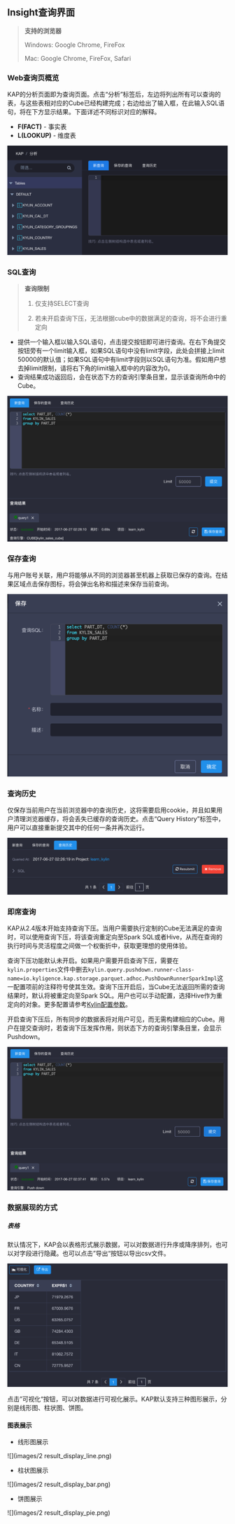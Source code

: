 ## Insight查询界面

> **支持的浏览器**
>
> Windows: Google Chrome, FireFox
>
> Mac: Google Chrome, FireFox, Safari

### Web查询页概览
KAP的分析页面即为查询页面。点击“分析”标签后，左边将列出所有可以查询的表，与这些表相对应的Cube已经构建完成；右边给出了输入框，在此输入SQL语句，将在下方显示结果。下面详述不同标识对应的解释。

* **F(FACT)** - 事实表
* **L(LOOKUP)** - 维度表

![](images/insight/insight_list_tables.png)

### SQL查询
> **查询限制**
>
> 1. 仅支持SELECT查询
>
> 2. 若未开启查询下压，无法根据cube中的数据满足的查询，将不会进行重定向

* 提供一个输入框以输入SQL语句，点击提交按钮即可进行查询。在右下角提交按钮旁有一个limit输入框，如果SQL语句中没有limit字段，此处会拼接上limit 50000的默认值；如果SQL语句中有limit字段则以SQL语句为准。假如用户想去掉limit限制，请将右下角的limit输入框中的内容改为0。
* 查询结果成功返回后，会在状态下方的查询引擎条目里，显示该查询所命中的Cube。

![](images/insight/insight_input_query.png)


### 保存查询
与用户账号关联，用户将能够从不同的浏览器甚至机器上获取已保存的查询。在结果区域点击保存图标，将会弹出名称和描述来保存当前查询。

![](images/insight/insight_save_query.png)

### 查询历史
仅保存当前用户在当前浏览器中的查询历史，这将需要启用cookie，并且如果用户清理浏览器缓存，将会丢失已缓存的查询历史。点击“Query History”标签中，用户可以直接重新提交其中的任何一条并再次运行。

![](images/insight/insight_list_history.png)

### 即席查询

KAP从2.4版本开始支持查询下压。当用户需要执行定制的Cube无法满足的查询时，可以使用查询下压，将该查询重定向至Spark SQL或者Hive，从而在查询的执行时间与灵活程度之间做一个权衡折中，获取更理想的使用体验。


查询下压功能默认未开启。如果用户需要开启查询下压，需要在`kylin.properties`文件中删去`kylin.query.pushdown.runner-class-name=io.kyligence.kap.storage.parquet.adhoc.PushDownRunnerSparkImpl`这一配置项前的注释符号使其生效。查询下压开启后，当Cube无法返回所需的查询结果时，默认将被重定向至Spark SQL。用户也可以手动配置，选择Hive作为重定向的对象。更多配置请参考[Kylin配置参数](../config/basic_settings.cn.md)。


开启查询下压后，所有同步的数据表将对用户可见，而无需构建相应的Cube。用户在提交查询时，若查询下压发挥作用，则状态下方的查询引擎条目里，会显示Pushdown。

![](images/insight/insight_pushdown.png)

### 数据展现的方式

##### 表格

默认情况下，KAP会以表格形式展示数据，可以对数据进行升序或降序排列，也可以对字段进行隐藏。也可以点击”导出“按钮以导出csv文件。

![](images/insight/insight_show_result.png)

点击”可视化“按钮，可以对数据进行可视化展示。KAP默认支持三种图形展示，分别是线形图、柱状图、饼图。

#### 图表展示

- 线形图展示

![](images/2 result_display_line.png)

- 柱状图展示 

![](images/2 result_display_bar.png)

- 饼图展示

![](images/2 result_display_pie.png)
